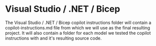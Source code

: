 # Visual Studio / .NET / Bicep

The Visual Studio / .NET / Bicep copilot instructions folder will contain a copilot-instructions.md file from which we will use as the final resulting project. It will also contain a folder for each model we tested the copilot instructions with and it's resulting source code.
